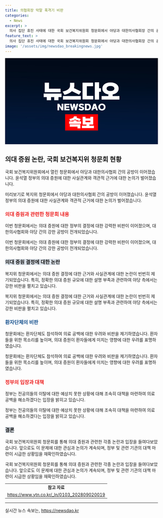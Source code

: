 ```yaml
---
title: 의협회장 막말 폭격기 비판
categories:
  - News
excerpt: >
  의사 집단 휴진 사태에 대한 국회 보건복지위원회 청문회에서 야당과 대한의사협회장 간의 공방이 전개됐다. 민주당 의원이 대한의사협회장의 발언을 지적하고, 근거 없는 증원 결정을 비판하는 과정에서 강한 갈등이 빚어졌다. 또한, 환자단체는 의료 공백 문제에 대한 우려를 나타내며 정부는 공백이 해소될 수 있도록 노력하겠다는 입장을 밝혔다.
feature_text: >
  의사 집단 휴진 사태에 대한 국회 보건복지위원회 청문회에서 야당과 대한의사협회장 간의 공방이 전개됐다. 민주당 의원이 대한의사협회장의 발언을 지적하고, 근거 없는 증원 결정을 비판하는 과정에서 강한 갈등이 빚어졌다. 또한, 환자단체는 의료 공백 문제에 대한 우려를 나타내며 정부는 공백이 해소될 수 있도록 노력하겠다는 입장을 밝혔다.
image: '/assets/img/newsdao_breakingnews.jpg'
---
```


<p><img src="/assets/img/newsdao_breakingnews.jpg" alt="implanttips 속보" /></p>

<h2 data-ke-size="size26">의대 증원 논란, 국회 보건복지위 청문회 현황</h2>

<p>국회 보건복지위원회에서 열린 청문회에서 야당과 대한의사협회 간의 공방이 이어졌습니다. 윤석열 정부의 의대 증원에 대한 사실관계와 객관적 근거에 대한 논의가 벌어졌습니다.</p>

<p data-ke-size="size16">미리보기로 복지위 청문회에서 야당과 대한의사협회 간의 공방이 이어졌습니다. 윤석열 정부의 의대 증원에 대한 사실관계와 객관적 근거에 대한 논의가 벌어졌습니다.</p>

<h3><b><span style="color: #ee2323;">의대 증원과 관련한 청문회 내용</span></b></h3>

<p>이번 청문회에서는 의대 증원에 대한 정부의 결정에 대한 강력한 비판이 이어졌으며, 대한의사협회와 야당 간의 강한 공방이 전개되었습니다.</p>

<p data-ke-size="size16">이번 청문회에서는 의대 증원에 대한 정부의 결정에 대한 강력한 비판이 이어졌으며, 대한의사협회와 야당 간의 강한 공방이 전개되었습니다.</p>

<h3><b><span style="background-color: #21538527;">의대 증원 결정에 대한 논란</span></b></h3>

<p>복지위 청문회에서는 의대 증원 결정에 대한 근거와 사실관계에 대한 논란이 빈번히 제기되었습니다. 특히, 정확한 의대 증원 규모에 대한 설명 부족과 관련하여 야당 측에서는 강한 비판을 펼치고 있습니다.</p>

<p data-ke-size="size16">복지위 청문회에서는 의대 증원 결정에 대한 근거와 사실관계에 대한 논란이 빈번히 제기되었습니다. 특히, 정확한 의대 증원 규모에 대한 설명 부족과 관련하여 야당 측에서는 강한 비판을 펼치고 있습니다.</p>

<h3><b><span style="color: #1a5490;">환자단체의 비판</span></b></h3>

<p>청문회에는 환자단체도 참석하여 의료 공백에 대한 우려와 비판을 제기하였습니다. 환자들을 위한 목소리를 높이며, 의대 증원이 환자들에게 미치는 영향에 대한 우려를 표명하였습니다.</p>

<p data-ke-size="size16">청문회에는 환자단체도 참석하여 의료 공백에 대한 우려와 비판을 제기하였습니다. 환자들을 위한 목소리를 높이며, 의대 증원이 환자들에게 미치는 영향에 대한 우려를 표명하였습니다.</p>

<h3><b><span style="color: #ee2323;">정부의 입장과 대책</span></b></h3>

<p>정부는 전공의들의 이탈에 대한 예상치 못한 상황에 대해 조속히 대책을 마련하여 의료 공백을 해소하겠다는 입장을 밝히고 있습니다.</p>

<p data-ke-size="size16">정부는 전공의들의 이탈에 대한 예상치 못한 상황에 대해 조속히 대책을 마련하여 의료 공백을 해소하겠다는 입장을 밝히고 있습니다.</p>

<h3><b><span style="background-color: #21538527;">결론</span></b></h3>

<p>국회 보건복지위원회 청문회를 통해 의대 증원과 관련한 각종 논란과 입장을 들여다보았습니다. 앞으로도 이 문제에 대한 관심과 논의가 계속되며, 정부 및 관련 기관의 대책 마련이 시급한 상황임을 재확인하였습니다.</p>

<p data-ke-size="size16">국회 보건복지위원회 청문회를 통해 의대 증원과 관련한 각종 논란과 입장을 들여다보았습니다. 앞으로도 이 문제에 대한 관심과 논의가 계속되며, 정부 및 관련 기관의 대책 마련이 시급한 상황임을 재확인하였습니다.</p>

<table>
    <tbody>
        <tr>
            <td style="text-align: center; height: 17px;"><b>참고 자료</b></td>
        </tr>
        <tr>
            <td style="text-align: center; height: 17px;"><a href="https://www.ytn.co.kr/_ln/0103_202809020019">https://www.ytn.co.kr/_ln/0103_202809020019</a></td>
        </tr>
    </tbody>
</table>

<p><hr></p>
실시간 뉴스 속보는, <a href="https://newsdao.kr" rel="dofollow">https://newsdao.kr</a>


